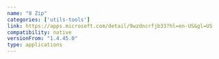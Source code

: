 ```yaml
---
name: "8 Zip"
categories: ['utils-tools']
link: https://apps.microsoft.com/detail/9wzdncrfjb33?hl=en-US&gl=US
compatibility: native
versionFrom: "1.4.45.0"
type: applications
---
```


